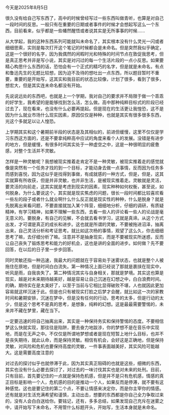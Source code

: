 今天是2025年8月5日

很久没有给自己写东西了，高中的时候曾经写过一些东西叫做青听，也算是对自己一段时间的反思。一般只有在重要的日期或者事件的时候才会想起写这么一个东西，目前看来，似乎都是一些幡然醒悟或者说其实是无所事事的时候......

从大学起，我的这种东西系列可能就叫未命名了，其实根本没有什么灵光一闪或者细细思索，实则是每次打开这个笔记的时候都会是未命名。但是突然我似乎确定，这是一个很好的名字，因为我偶然的闲暇时光和特殊的时间节点在敦促我思考，但是真正思考并非是写小说，其实是对闪过的每一个生活片段的一点小反思。如果要精心构思什么东西的话，恐怕会有一个正式的精巧的名字，但是就是未命名，有点和鲁迅先生的无题比较想，因为迫不及待的想吐出一点东西，所以题目暂时不重要，重要的是开始写，这其实和我目前的状态比较像，计划了很多，看到了很多，想宏大，但是其实连未命名都没有开始。

先说说远处的东西吧，也就是上一个学期，我对自己的要求并不局限于做一个乖乖的好学生，我希望的是能够找到怎么活，怎么做。高中那种纯粹目标式的阶段已经过去了，现在看来，也没有什么必要再提起。但是现在的生活更让我惶恐，这不是因为什么就业市场什么现实因素，原因仅仅是种种，也就是其实有很多很多东西，光这个多就足以让人惶恐。

上学期其实和这个暑期前半段的状态是及其相似的，前进但缓慢，这里不仅仅是学习东西这方面的，还是不要拿纯粹高中应试的角度来看个人的发展。没错是有进步的地方，但是缓慢，有很多时间其实处于一种虚空之中，这是一种很明显的疲惫感，对整个生活并不灵敏。

怎样是一种灵敏呢？我想被现实推着走肯定不是一种灵敏，被现实推着走的感觉就像是突然有一个任务才找的到一个目标，才能动身去做一点事情，反而因为任务多而感到喜悦，因为这似乎是找得到事做，有成就感的一种方式，但是，但是，这其实就算有所收获，但是并非灵敏，也并非生活，是被现实推着走。灵敏就是灵活，要灵活的向前走，这其实就是考虑到现实的因素，现实种种如何权衡，甚至说，如何脱身。为什么要说这个，其实就是现实焦虑的问题，很长一段时间都比较喜欢看一些左的段子或者什么就业啊什么什么反正就是现实性的种种，什么是脱身？就是先脱离出来看问题，不要直接就加入某个阵营，细细地分析，仔细的调研，有质疑精神，有学习精神，如果不理解一些东西，去看一些人的评论看一些人的论战是毫无意义的。要脱身，有自己的见解，不会就去看书学习，这就是真谛。从这个方式出发，才可谓是真正的成长和进步。这也就是所谓的灵敏，不要被拖进沼泽，抽离出来，自己灵活分析和考证思考。就比如这次杨的事情，观望了这么久，你去细细思考了嘛，去仔细分析了嘛。注意并不是抽身现实，而是不要被现实所迷惑，反而让自己丧失了锻炼思考和能力的好机会，这也是讲的全面的进步。如何做？先不要回答，在以后的日子里一步步回答。

同时灵敏还指一种迅速，我最大的问题就在于容易处于迷雾状态，也就是整个人被拖住在原地，但是时间白白流失。第一种情况上面已经说了那就是裹挟在现实中，听风是雨，自我丧失了。第二种情况其实与自身相关，那就是梦境。其实这也算是现实，越是对未来期待越美好，越是容易让自己沉迷在幻想之中，白白浪费时间。的确，期待实在是太美好了，以至于当前与它相比显得破败不堪，人也就因此更加容易就这样沉迷于此。但是也只有被现实打脸之后梦才会醒，就比如这一次的家教时间和暑期安排，沉迷在梦中，但是没有任何的行动，思考的太多，但是行动的太少，但是这个思考不是真的思考，是想象，纯粹的幻想。这是最最需要警惕的，未来并不藏在梦里，藏在当下。

一定要迅速的将自己抽离出来，其实是一种保持务实和保持警惕的态度。不要相信梦这么快就实现，那往往是陷阱，要去奋力地跋涉，你的梦想不是在音乐中实现地，而是在无声之中。不仅仅是所谓地梦想或者是现在短暂上地什么目标，也并不是丧失期待，就此认命，而是保持灵敏。相信有机会，会好这是正确地，但是保持灵敏，对风险和危机也要保持高度的灵敏，一件事表面越美好，其实风险可能越大。这是需要高度注意的

对过去的探讨似乎也就停滞于此，因为其实真正阻碍的也就是这些，细微的东西，其实也没有什么必要去探讨了，对过去的一味讨伐其实也是对未来的处刑。目前，只有目前，首先要记住的一点就是保持危机感，但是并不是只有危机感，情感的真正目标是影响一个人，危机感的目的是推动一个人，如果反而是停滞，就不要有这种感觉。这也是要记住的第二个点，不要让情感来决定你，而是你主宰你的情感。还有就是对生活充满希望和谨慎，主动出击，想要的东西都是你自己全力争取过来的，没有人会白白送给你。要铭记，还有，多多总结，如果发现自己充斥在迷雾之中，请开始写下未命名，不用管什么标题开头，开始写，生活本身就是未命名。